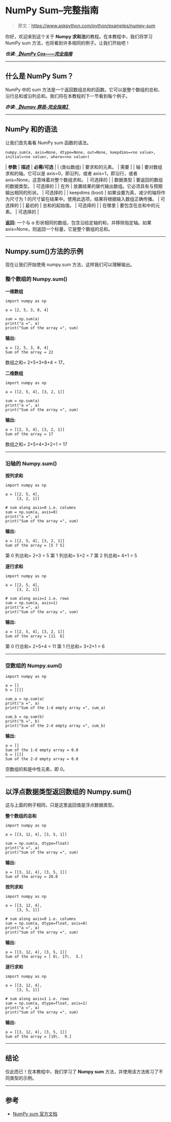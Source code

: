 # NumPy Sum–完整指南

> 原文：<https://www.askpython.com/python/examples/numpy-sum>

你好，欢迎来到这个关于 **Numpy 求和法**的教程。在本教程中，我们将学习 NumPy sum 方法，也将看到许多相同的例子。让我们开始吧！

***也读:[【NumPy Cos——完全指南](https://www.askpython.com/python-modules/numpy/numpy-cos)***

* * *

## 什么是 NumPy Sum？

NumPy 中的 sum 方法是一个返回数组总和的函数。它可以是整个数组的总和、沿行总和或沿列总和。我们将在本教程的下一节看到每个例子。

***亦读:[【Numpy 罪恶-完全指南】](https://www.askpython.com/python-modules/numpy/numpy-sin)***

* * *

## NumPy 和的语法

让我们首先看看 NumPy sum 函数的语法。

```
numpy.sum(a, axis=None, dtype=None, out=None, keepdims=<no value>, initial=<no value>, where=<no value>)

```

| **参数** | **描述** | **必需/可选** |
| (类似数组) | 要求和的元素。 | 需要 |
| 轴 | 要对数组求和的轴。它可以是 axis=0，即沿列，或者 axis=1，即沿行，或者 axis=None，这意味着对整个数组求和。 | 可选择的 |
| 数据类型 | 要返回的数组的数据类型。 | 可选择的 |
| 在外 | 放置结果的替代输出数组。它必须具有与预期输出相同的形状。 | 可选择的 |
| keepdims (bool) | 如果设置为真，减少的轴将作为尺寸为 1 的尺寸留在结果中。使用此选项，结果将根据输入数组正确传播。 | 可选择的 |
| 最初的 | 总和的起始值。 | 可选择的 |
| 在哪里 | 要包含在总和中的元素。 | 可选择的 |

**返回:**
一个与 *a* 形状相同的数组，包含沿给定轴的和，并移除指定轴。如果 axis=None，则返回一个标量，它是整个数组的总和。

* * *

## Numpy.sum()方法的示例

现在让我们开始使用 numpy.sum 方法，这样我们可以理解输出。

### 整个数组的 Numpy.sum()

**一维数组**

```
import numpy as np

a = [2, 5, 3, 8, 4]

sum = np.sum(a)
print("a =", a)
print("Sum of the array =", sum)

```

**输出:**

```
a = [2, 5, 3, 8, 4]
Sum of the array = 22

```

数组之和= 2+5+3+8+4 = 17。

**二维数组**

```
import numpy as np

a = [[2, 5, 4], [3, 2, 1]]

sum = np.sum(a)
print("a =", a)
print("Sum of the array =", sum)

```

**输出:**

```
a = [[2, 5, 4], [3, 2, 1]]
Sum of the array = 17

```

数组之和= 2+5+4+3+2+1 = 17

* * *

### 沿轴的 Numpy.sum()

**按列求和**

```
import numpy as np

a = [[2, 5, 4],
     [3, 2, 1]]

# sum along axis=0 i.e. columns
sum = np.sum(a, axis=0)
print("a =", a)
print("Sum of the array =", sum)

```

**输出:**

```
a = [[2, 5, 4], [3, 2, 1]]
Sum of the array = [5 7 5]

```

第 0 列总和= 2+3 = 5
第 1 列总和= 5+2 = 7
第 2 列总和= 4+1 = 5

**逐行求和**

```
import numpy as np

a = [[2, 5, 4],
     [3, 2, 1]]

# sum along axis=1 i.e. rows
sum = np.sum(a, axis=1)
print("a =", a)
print("Sum of the array =", sum)

```

**输出:**

```
a = [[2, 5, 4], [3, 2, 1]]
Sum of the array = [11  6]

```

第 0 行总和= 2+5+4 = 11
第 1 行总和= 3+2+1 = 6

* * *

### 空数组的 Numpy.sum()

```
import numpy as np

a = []
b = [[]]

sum_a = np.sum(a)
print("a =", a)
print("Sum of the 1-d empty array =", sum_a)

sum_b = np.sum(b)
print("b =", b)
print("Sum of the 2-d empty array =", sum_b)

```

**输出:**

```
a = []
Sum of the 1-d empty array = 0.0
b = [[]]
Sum of the 2-d empty array = 0.0

```

空数组的和是中性元素，即 0。

* * *

## 以浮点数据类型返回数组的 Numpy.sum()

这与上面的例子相同，只是这里返回值是浮点数据类型。

**整个数组的总和**

```
import numpy as np

a = [[3, 12, 4], [3, 5, 1]]

sum = np.sum(a, dtype=float)
print("a =", a)
print("Sum of the array =", sum)

```

**输出:**

```
a = [[3, 12, 4], [3, 5, 1]]
Sum of the array = 28.0

```

**按列求和**

```
import numpy as np

a = [[3, 12, 4], 
     [3, 5, 1]]

# sum along axis=0 i.e. columns
sum = np.sum(a, dtype=float, axis=0)
print("a =", a)
print("Sum of the array =", sum)

```

**输出:**

```
a = [[3, 12, 4], [3, 5, 1]]
Sum of the array = [ 6\. 17\.  5.]

```

**逐行求和**

```
import numpy as np

a = [[3, 12, 4], 
     [3, 5, 1]]

# sum along axis=1 i.e. rows
sum = np.sum(a, dtype=float, axis=1)
print("a =", a)
print("Sum of the array =", sum)

```

**输出:**

```
a = [[3, 12, 4], [3, 5, 1]]
Sum of the array = [19\.  9.]

```

* * *

## 结论

仅此而已！在本教程中，我们学习了 **Numpy sum** 方法，并使用该方法练习了不同类型的示例。

* * *

## 参考

*   [NumPy sum 官方文档](https://numpy.org/doc/stable/reference/generated/numpy.sum.html)